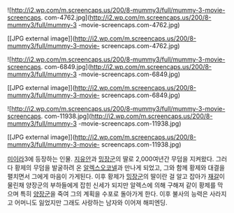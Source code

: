 ![http://i2.wp.com/m.screencaps.us/200/8-mummy3/full/mummy-3-movie-screencaps.
com-4762.jpg](http://i2.wp.com/m.screencaps.us/200/8-mummy3/full/mummy-3
-movie-screencaps.com-4762.jpg)

[[JPG external
image]](http://i2.wp.com/m.screencaps.us/200/8-mummy3/full/mummy-3-movie-
screencaps.com-4762.jpg)

  

![http://i2.wp.com/m.screencaps.us/200/8-mummy3/full/mummy-3-movie-screencaps.
com-6849.jpg](http://i2.wp.com/m.screencaps.us/200/8-mummy3/full/mummy-3
-movie-screencaps.com-6849.jpg)

[[JPG external
image]](http://i2.wp.com/m.screencaps.us/200/8-mummy3/full/mummy-3-movie-
screencaps.com-6849.jpg)

  

![http://i2.wp.com/m.screencaps.us/200/8-mummy3/full/mummy-3-movie-screencaps.
com-11938.jpg](http://i2.wp.com/m.screencaps.us/200/8-mummy3/full/mummy-3
-movie-screencaps.com-11938.jpg)

[[JPG external
image]](http://i2.wp.com/m.screencaps.us/200/8-mummy3/full/mummy-3-movie-
screencaps.com-11938.jpg)

  
[미이라](%EB%AF%B8%EC%9D%B4%EB%9D%BC.md)3에 등장하는 인물.
[지유안](%EC%A7%80%EC%9C%A0%EC%95%88.md)과
[밍장군](%EB%B0%8D%EC%9E%A5%EA%B5%B0.md)의 딸로 2,000여년간 무덤을 지켜왔다. 그러다 황제의 무덤을
발굴하려 온 [알렉스오코넬](%EC%95%8C%EB%A0%89%EC%8A%A4%20%EC%98%A4%EC%BD%94%EB%84%AC.md)과 만나게
되었고, 그와 함께 황제와 대결을 펼치면서 그에게 마음이 가게된다. 이후 황제가
[밍장군](%EB%B0%8D%EC%9E%A5%EA%B5%B0.md)의 딸이란 걸 알고 잡아가
[재갈](%EC%9E%AC%EA%B0%88.md)이 물린채 양장군의 부하들에게 잡힌 신세가 되지만 알렉스에 의해 구해져 같이 황제를
막으며 특히 [양장군](%EC%96%91%EC%9E%A5%EA%B5%B0.md)을 죽여 그의 계획을 수포로 돌아가게 한다. 이후 불사의
능력은 사라지고 어머니도 잃었지만 그래도 사랑하는 남자와 이어져 해피엔딩.

